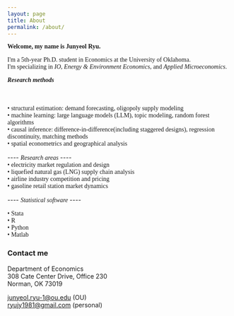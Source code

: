 ```yaml
---
layout: page
title: About
permalink: /about/
---
```


<span style="font-family: 'Georgia', serif">**Welcome, my name is Junyeol Ryu.**</span>  


<span style="font-family: 'Times', serif">I'm a 5th-year Ph.D. student in Economics at the University of Oklahoma. </span>  
<span style="font-family: 'Times', serif">I'm specializing in *IO*, *Energy & Environment Economics*, and *Applied Microeconomics*. </span>  
  
<span style="font-family: 'Times New Roman', serif">***Research methods***</span>
<span style="font-family: 'Garamond', serif"></span>  
<span style="font-family: 'Garamond', serif"></span>  
<span style="font-family: 'Garamond', serif"></span>  
<span style="font-family: 'Garamond', serif"></span>  

<span style="font-family: 'Times', serif">• structural estimation: demand forecasting, oligopoly supply modeling</span>  
<span style="font-family: 'Times', serif">• machine learning: large language models (LLM), topic modeling, random forest algorithms</span>  
<span style="font-family: 'Times', serif">• causal inference: difference-in-difference(including staggered designs), regression discontinuity, matching methods</span>  
<span style="font-family: 'Times', serif">• spatial econometrics and geographical analysis</span>  
 

---- <span style="font-family: 'Times New Roman', serif">*Research areas*</span>   ----  
<span style="font-family: 'Garamond', serif">• electricity market regulation and design  </span>  
<span style="font-family: 'Garamond', serif">• liquefied natural gas (LNG) supply chain analysis</span>  
<span style="font-family: 'Garamond', serif">• airline industry competition and pricing  </span>  
<span style="font-family: 'Garamond', serif">• gasoline retail station market dynamics  </span>  

---- <span style="font-family: 'Times New Roman', serif">*Statistical software*</span>   ----  

<span style="font-family: 'Garamond', serif">• Stata  </span>  
<span style="font-family: 'Garamond', serif">• R  </span>  
<span style="font-family: 'Garamond', serif">• Python  </span>  
<span style="font-family: 'Garamond', serif">• Matlab  </span>  




### Contact me

Department of Economics  
308 Cate Center Drive, Office 230  
Norman, OK 73019  

junyeol.ryu-1@ou.edu  (OU)  
ryujy1981@gmail.com  (personal)  

